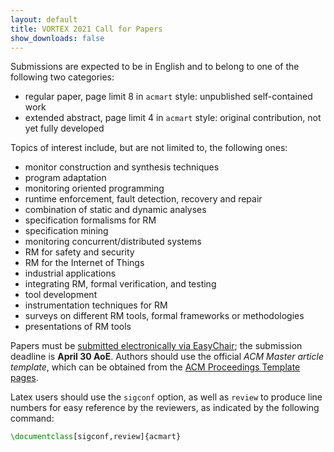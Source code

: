 ```yaml
---
layout: default
title: VORTEX 2021 Call for Papers
show_downloads: false
---
```


Submissions are expected to be in English and to belong to one of the following two categories:  

* regular paper, page limit 8 in `acmart` style: unpublished self-contained work
* extended abstract, page limit 4 in `acmart` style: original contribution, not yet fully developed

Topics of interest include, but are not limited to, the following ones:

* monitor construction and synthesis techniques
* program adaptation
* monitoring oriented programming
* runtime enforcement, fault detection, recovery and repair
* combination of static and dynamic analyses
* specification formalisms for RM
* specification mining
* monitoring concurrent/distributed systems
* RM for safety and security
* RM for the Internet of Things
* industrial applications
* integrating RM, formal verification, and testing
* tool development
* instrumentation techniques for RM 
* surveys on different RM tools, formal frameworks or methodologies
* presentations of RM tools

Papers must be [submitted electronically via EasyChair](https://easychair.org/conferences/?conf=vortex2021); the submission deadline is **April 30 AoE**. Authors should use the official *ACM Master article template*, which can be obtained from the [ACM Proceedings Template pages](https://www.acm.org/publications/proceedings-template).

Latex users should use the `sigconf` option, as well as `review` to produce line numbers for easy reference by the reviewers, as indicated by the following command:
```latex
\documentclass[sigconf,review]{acmart}
```